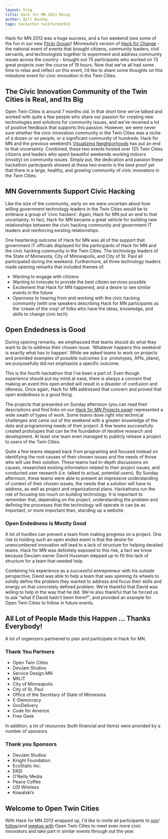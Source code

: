 ```yaml
---
layout: blog 
title: Hack for MN 2013 Recap
author: Bill Bushey
tags: hackathon hackformn2013
---
```


Hack for MN 2013 was a huge success, and a fun weekend (see some of the fun in
our new [Flickr Group](http://www.flickr.com/search/groups/?m=pool&w=2264766%40N22&q=hackformn))!
Minnesota’s version of [Hack for Change](http://hackforchange.org/) - the
national event of events that brought citizens, community leaders, civil
servants, and technologists together to experiment and address community issues
across the country - brought out 75 participants who worked on 13 great
projects over the course of 19 hours. Now that we’ve all had some time to relax
and reflect on this event, I’d like to share some thoughts on this milestone
event for civic innovation in the Twin Cities.

## The Civic Innovation Community of the Twin Cities is Real, and Its Big

Open Twin Cities is around 7 months old. In that short time we’ve talked and
worked with quite a few people who share our passion for creating new
technologies and solutions for community issues, and we’ve received a lot of
positive feedback that supports this passion. However, we were never sure
whether the civic innovation community in the Twin Cities was a niche of a
dozen or so people, or a significant community of hundreds. Hack for MN and the
previous weekend’s [Visualizing Neighborhoods](http://www.cura.umn.edu/visualizingneighborhoods)
has put an end to that uncertainty. Combined, these two events hosted over 125
Twin Cities citizens and leaders who spent beautiful weekends working indoors
(mostly) on community issues. Simply put, the dedication and passion these
hackathon participants showed at these two events is the best proof yet that
there is a large, healthy, and growing community of civic innovators in the
Twin Cities.

## MN Governments Support Civic Hacking

Like the size of the community, early on we were uncertain about how willing
government technology leaders in the Twin Cities would be to embrace a group of
‘civic hackers’. Again, Hack for MN put an end to that uncertainty. In fact,
Hack for MN became a great vehicle for building new relationships between the
civic hacking community and government IT leaders and reinforcing existing
relationships.

One heartening outcome of Hack for MN was all of the support that government IT
officials displayed for the participants of Hack for MN and the civic hacking
community in the Twin Cities. The technology leaders of the State of Minnesota,
City of Minneapolis, and City of St. Paul all participated during the weekend.
Furthermore, all three technology leaders made opening remarks that included
themes of:

* Wanting to engage with citizens
* Wanting to innovate to provide the best citizen services possible
* Excitement that Hack for MN happened, and a desire to see similar events in
  the future
* Openness to hearing from and working with the civic hacking community (with
  one speakers describing Hack for MN participants as the ‘cream of the crop’
  of folks who have the ideas, knowledge, and skills to change civic tech)

## Open Endedness is Good

During opening remarks, we emphasized that teams should do what they want to do
to address their chosen issue. ‘Whatever happens this weekend is exactly what
has to happen’. While we asked teams to work on projects and provided examples
of possible outcomes (i.e. prototypes, APIs, plans), we purposefully did not
emphasize a specific outcome.

This is the fourth hackathon that I’ve been a part of. Even though experience
should put my mind at ease, there is always a concern that making an event this
open ended will result in a disaster of confusion and idleness. Once again,
Hack for MN addressed that concern and proved that open endedness is a good
thing.

The projects that presented on Sunday afternoon (you can read their
descriptions and find links on our
[Hack for MN Projects page](/2013/06/14/hack-for-mn-2013-projects/))
represented a wide swath of types of work. Some teams dove right into technical
challenges and came out of the weekend with a greater knowledge of the data and
programming needs of their project. A few teams successfully created prototypes
that can be the foundation of iterative research and development. At least one
team even managed to publicly release a project to users of the Twin Cities.

Quite a few teams stepped back from programing and focused instead on
identifying the root causes of their chosen issues and the needs of those who
will use their solution. These teams had in-depth discussions on causes,
researched existing information related to their project issues, and conducted
user research (i.e. talked to actual, potential users). By Sunday afternoon,
these teams were able to present an impressive understanding of context of
their chosen issues, the needs that a solution will have to address, as well
as project and organizational plans. Hackathons run the risk of focusing too
much on building technology. It is important to remember that, depending on the
project, understanding the problem and defining the processes that the
technology will operate in can be as important, or more important than,
standing up a website.

### Open Endedness is Mostly Good

A lot of hurdles can prevent a team from making progress on a project. One risk
to holding such an open ended event is that the desire for unencumbered
innovation will lead to a lack of structure for helping derailed teams. Hack
for MN was definitely exposed to this risk, a fact we know because DevJam owner
David Hussman stepped up to fill this lack of structure for a team that needed
help.

Combining his experience as a successful entrepreneur with his outside
perspective, David was able to help a team that was spinning its wheels to
solidly define the problem they wanted to address and focus their skills and
energy on that concretely defined problem. We’re thankful that David was
willing to help in the way that he did. We're also thankful that he forced us
to ask “what if David hadn’t been there?", and provided an example for Open
Twin Cities to follow in future events.

## All Lot of People Made this Happen … Thanks Everybody!

A lot of organizers partnered to plan and participate in Hack for MN.

### Thank You Partners

- Open Twin Cities
- DevJam Studios
- Service Design.MN
- MN.IT
- City of Minneapolis
- City of St. Paul
- Office of the Secretary of State of Minnesota
- E-Democracy
- GovDelivery
- Code for Americe
- Free Geek

In addition, a lot of resources (both financial and items) were provided by a
number of sponsors.

### Thank you Sponsors

- DevJam Studios
- Knight Foundation
- EcoStatic Inc.
- ERSI
- O’Reilly Media
- Peace Coffee
- USI Wireless
- Kowalski’s

## Welcome to Open Twin Cities

With Hack for MN 2013 wrapped up, I'd like to invite all participants to
[join](https://groups.google.com/forum/#!forum/twin-cities-brigade)/
[follow](https://twitter.com/OpenTwinCities)/and
[meetup with](http://www.meetup.com/cfabrigade/Twin-Cities/) Open Twin Cities
to meet even more civic innovators and take part in similar events through out
the year.
